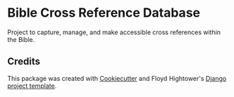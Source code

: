 # Bible Cross Reference Database

Project to capture, manage, and make accessible cross references within the Bible.

## Credits

This package was created with [Cookiecutter](https://github.com/audreyr/cookiecutter) and Floyd Hightower's [Django project template](https://gitlab.com/fhightower-templates/django-cookiecutter-template).
